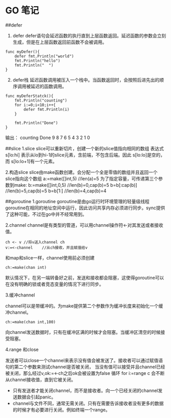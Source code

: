 # GO 笔记
##defer
1. defer
defer语句会延迟函数的执行直到上层函数返回。延迟函数的参数会立刻生成，但是在上层函数返回前函数不会被调用。

```
func myDefer(){ 
    defer fmt.Println("world") 
    fmt.Println("hello") 
    fmt.Println("  ") 
}
```

2. defer栈
延迟函数调用被压入一个栈中。当函数返回时，会按照后进先出的顺序调用被延迟的函数调用。

```
func myDeferStatck(){
    fmt.Println("counting")
    for i:=0;i<10;i++{
        defer fmt.Println(i)
    }

    fmt.Println("Done")
}
```

输出：
counting
Done
9
8
7
6
5
4
3
2
1
0

##slice
1.slice
slice可以重新切片，创建一个新的slice值指向相同的数组
表达式
s[lo:hi]
表示从lo到hi-1的slice元素，含前端，不包含后端。因此
s[lo:lo]是空的，而
s[lo:lo+1]有一个元素。

2.构造slice
slice由make函数创建。会分配一个全是零值的数组并且返回一个slice指向这个数组
a:=make([]int,5) //len(a)=5
为了指定容量，可传递第三个参数到make:
b:=make([]int,0,5)  //len(b)=0,cap(b)=5
b=b[:cap(b)] //len(b)=5,cap(b)=5
b=b[1:] //len(b)=4,cap(b)=4

##goroutine
1.goroutine
goroutine是由go运行时环境管理的轻量级线程
goroutine在相同的地址空间中运行，因此访问共享内存必须进行同步。sync提供了这种可能，不过在go中并不经常用到。

2.channel
channel是有类型的管道，可以用channel操作符<-对其发送或者接收值。

```
ch <- v //将v送入channel ch
v:=<-channel 	//从ch接收，并且赋值给v
```

和map和slice一样，channel使用前必须创建

```
ch:=make(chan int)
```

默认情况下，在另一端转备好之前，发送和接收都会阻塞，这使得goroutine可以在没有明确的锁或者竞态变量的情况下进行同步。

3.缓冲channel

channel可以是带缓冲的。为make提供第二个参数作为缓冲长度来初始化一个缓冲channel。

```
ch:=make(chan int,100)
```

向channel发送数据时，只有在缓冲区满的时候才会阻塞。当缓冲区清空的时候接受阻塞。

4.range 和close

发送者可以close一个channel来表示没有值会被发送了。接收者可以通过赋值语句的第二个参数来测试channel是否被关闭，
当没有值可以接受并且channel已经被关闭，那么经过v,ok:=<-ch之后ok会被设置为false
循环 for i:=range c 会不断从channel接收值，直到它被关闭。

* 只有发送者才能关闭channel，而不是接收者。向一个已经关闭的channel发送数据会引起panic。
* channel与文件不同，通常无需关闭。只有在需要告诉接收者没有更多的数据的时候才有必要进行关闭。例如终端一个range。